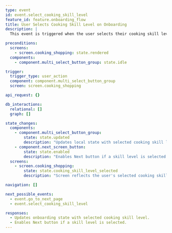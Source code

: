 ```yaml
---
type: event
id: event.select_cooking_skill_level
feature_id: feature.onboarding_flow
title: User Selects Cooking Skill Level on Onboarding
description: |
  This event is triggered when the user selects their cooking skill level (e.g., Beginner, Intermediate, Advanced) using a multi-select button group on the Cooking & Shopping onboarding screen. The app updates the local onboarding state with the selected skill level and enables the Next button if a selection is made.

preconditions:
  screens:
    - screen.cooking_shopping: state.rendered
  components:
    - component.multi_select_button_group: state.idle

trigger:
  trigger_type: user_action
  component: component.multi_select_button_group
  screen: screen.cooking_shopping

api_request: {}

db_interactions:
  relational: []
  graph: []

state_changes:
  components:
    - component.multi_select_button_group:
        state: state.updated
        description: "Updates local state with selected cooking skill level."
    - component.next_screen_button:
        state: state.enabled
        description: "Enables Next button if a skill level is selected."
  screens:
    - screen.cooking_shopping:
        state: state.cooking_skill_level_selected
        description: "Screen reflects the user's selected cooking skill level."

navigation: []

next_possible_events:
  - event.go_to_next_page
  - event.select_cooking_skill_level

responses:
  - Updates onboarding state with selected cooking skill level.
  - Enables Next button if a skill level is selected.
---
```

